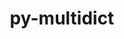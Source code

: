 ---
title: "py-multidict"
layout: cache
categories: [package, develop]
meta: {"versions": ["6.0.4"], "compilers": ["apple-clang@=14.0.0", "gcc@=11.3.0", "gcc@=11.4.0"], "oss": ["ubuntu22.04", "ventura"], "platforms": ["darwin", "linux"], "targets": ["aarch64", "x86_64_v3"], "stacks": ["ml-darwin-aarch64-mps", "ml-linux-x86_64-cpu", "ml-linux-x86_64-cuda", "ml-linux-x86_64-rocm", "root"], "num_specs": 22, "num_specs_by_stack": {"ml-darwin-aarch64-mps": 10, "root": 22, "ml-linux-x86_64-cpu": 12, "ml-linux-x86_64-cuda": 12, "ml-linux-x86_64-rocm": 10}}
spec_details: [{"hash": "fmta6cqmmbwj6omhw5bmhq6ae5rrxylb", "compiler": "apple-clang@=14.0.0", "versions": ["6.0.4"], "os": "ventura", "platform": "darwin", "target": "aarch64", "variants": ["build_system=python_pip"], "stacks": ["ml-darwin-aarch64-mps", "root"], "size": "-", "tarball": "https://binaries.spack.io/develop/build_cache/darwin-ventura-aarch64/apple-clang-14.0.0/py-multidict-6.0.4/darwin-ventura-aarch64-apple-clang-14.0.0-py-multidict-6.0.4-fmta6cqmmbwj6omhw5bmhq6ae5rrxylb.spack"}, {"hash": "agsexqy2a56nigrqq6ofbdarxgpzb7pz", "compiler": "apple-clang@=14.0.0", "versions": ["6.0.4"], "os": "ventura", "platform": "darwin", "target": "aarch64", "variants": ["build_system=python_pip"], "stacks": ["ml-darwin-aarch64-mps", "root"], "size": "-", "tarball": "https://binaries.spack.io/develop/build_cache/darwin-ventura-aarch64/apple-clang-14.0.0/py-multidict-6.0.4/darwin-ventura-aarch64-apple-clang-14.0.0-py-multidict-6.0.4-agsexqy2a56nigrqq6ofbdarxgpzb7pz.spack"}, {"hash": "w7i5uo3tuqpf3cl67nczonte4vlgsht6", "compiler": "apple-clang@=14.0.0", "versions": ["6.0.4"], "os": "ventura", "platform": "darwin", "target": "aarch64", "variants": ["build_system=python_pip"], "stacks": ["ml-darwin-aarch64-mps", "root"], "size": "-", "tarball": "https://binaries.spack.io/develop/build_cache/darwin-ventura-aarch64/apple-clang-14.0.0/py-multidict-6.0.4/darwin-ventura-aarch64-apple-clang-14.0.0-py-multidict-6.0.4-w7i5uo3tuqpf3cl67nczonte4vlgsht6.spack"}, {"hash": "xe6z2rwfqpigk2ewovlyvpkkdxbybfb6", "compiler": "apple-clang@=14.0.0", "versions": ["6.0.4"], "os": "ventura", "platform": "darwin", "target": "aarch64", "variants": ["build_system=python_pip"], "stacks": ["ml-darwin-aarch64-mps", "root"], "size": "-", "tarball": "https://binaries.spack.io/develop/build_cache/darwin-ventura-aarch64/apple-clang-14.0.0/py-multidict-6.0.4/darwin-ventura-aarch64-apple-clang-14.0.0-py-multidict-6.0.4-xe6z2rwfqpigk2ewovlyvpkkdxbybfb6.spack"}, {"hash": "wifsitofvcmdnesjpj73ztflhjmbyuwx", "compiler": "apple-clang@=14.0.0", "versions": ["6.0.4"], "os": "ventura", "platform": "darwin", "target": "aarch64", "variants": ["build_system=python_pip"], "stacks": ["ml-darwin-aarch64-mps", "root"], "size": "-", "tarball": "https://binaries.spack.io/develop/build_cache/darwin-ventura-aarch64/apple-clang-14.0.0/py-multidict-6.0.4/darwin-ventura-aarch64-apple-clang-14.0.0-py-multidict-6.0.4-wifsitofvcmdnesjpj73ztflhjmbyuwx.spack"}, {"hash": "s5wnfpfi46pkhcdsitg4ahpqr3b4g7q7", "compiler": "apple-clang@=14.0.0", "versions": ["6.0.4"], "os": "ventura", "platform": "darwin", "target": "aarch64", "variants": ["build_system=python_pip"], "stacks": ["ml-darwin-aarch64-mps", "root"], "size": "-", "tarball": "https://binaries.spack.io/develop/build_cache/darwin-ventura-aarch64/apple-clang-14.0.0/py-multidict-6.0.4/darwin-ventura-aarch64-apple-clang-14.0.0-py-multidict-6.0.4-s5wnfpfi46pkhcdsitg4ahpqr3b4g7q7.spack"}, {"hash": "krjrb7vkmcszobez24qztoqbwctctdyc", "compiler": "apple-clang@=14.0.0", "versions": ["6.0.4"], "os": "ventura", "platform": "darwin", "target": "aarch64", "variants": ["build_system=python_pip"], "stacks": ["ml-darwin-aarch64-mps", "root"], "size": "-", "tarball": "https://binaries.spack.io/develop/build_cache/darwin-ventura-aarch64/apple-clang-14.0.0/py-multidict-6.0.4/darwin-ventura-aarch64-apple-clang-14.0.0-py-multidict-6.0.4-krjrb7vkmcszobez24qztoqbwctctdyc.spack"}, {"hash": "irjbv6e742fnrf2cegxvy55welb5qfjm", "compiler": "apple-clang@=14.0.0", "versions": ["6.0.4"], "os": "ventura", "platform": "darwin", "target": "aarch64", "variants": ["build_system=python_pip"], "stacks": ["ml-darwin-aarch64-mps", "root"], "size": "-", "tarball": "https://binaries.spack.io/develop/build_cache/darwin-ventura-aarch64/apple-clang-14.0.0/py-multidict-6.0.4/darwin-ventura-aarch64-apple-clang-14.0.0-py-multidict-6.0.4-irjbv6e742fnrf2cegxvy55welb5qfjm.spack"}, {"hash": "ls5duztt4imwazllwncdkuqbuudztldr", "compiler": "apple-clang@=14.0.0", "versions": ["6.0.4"], "os": "ventura", "platform": "darwin", "target": "aarch64", "variants": ["build_system=python_pip"], "stacks": ["ml-darwin-aarch64-mps", "root"], "size": "-", "tarball": "https://binaries.spack.io/develop/build_cache/darwin-ventura-aarch64/apple-clang-14.0.0/py-multidict-6.0.4/darwin-ventura-aarch64-apple-clang-14.0.0-py-multidict-6.0.4-ls5duztt4imwazllwncdkuqbuudztldr.spack"}, {"hash": "horfwyp3ii67hpvvcmahuhhkq2fhgrjh", "compiler": "apple-clang@=14.0.0", "versions": ["6.0.4"], "os": "ventura", "platform": "darwin", "target": "aarch64", "variants": ["build_system=python_pip"], "stacks": ["ml-darwin-aarch64-mps", "root"], "size": "-", "tarball": "https://binaries.spack.io/develop/build_cache/darwin-ventura-aarch64/apple-clang-14.0.0/py-multidict-6.0.4/darwin-ventura-aarch64-apple-clang-14.0.0-py-multidict-6.0.4-horfwyp3ii67hpvvcmahuhhkq2fhgrjh.spack"}, {"hash": "6enwqqvpli2gosto66v7gvt4bcbadn3y", "compiler": "gcc@=11.3.0", "versions": ["6.0.4"], "os": "ubuntu22.04", "platform": "linux", "target": "x86_64_v3", "variants": ["build_system=python_pip"], "stacks": ["ml-linux-x86_64-cpu", "ml-linux-x86_64-cuda", "root"], "size": "-", "tarball": "https://binaries.spack.io/develop/build_cache/linux-ubuntu22.04-x86_64_v3/gcc-11.3.0/py-multidict-6.0.4/linux-ubuntu22.04-x86_64_v3-gcc-11.3.0-py-multidict-6.0.4-6enwqqvpli2gosto66v7gvt4bcbadn3y.spack"}, {"hash": "2fe72wfv6zg6f4izft4xuresgt53qlo4", "compiler": "gcc@=11.3.0", "versions": ["6.0.4"], "os": "ubuntu22.04", "platform": "linux", "target": "x86_64_v3", "variants": ["build_system=python_pip"], "stacks": ["ml-linux-x86_64-rocm", "ml-linux-x86_64-cpu", "ml-linux-x86_64-cuda", "root"], "size": "-", "tarball": "https://binaries.spack.io/develop/build_cache/linux-ubuntu22.04-x86_64_v3/gcc-11.3.0/py-multidict-6.0.4/linux-ubuntu22.04-x86_64_v3-gcc-11.3.0-py-multidict-6.0.4-2fe72wfv6zg6f4izft4xuresgt53qlo4.spack"}, {"hash": "nkt5fhpey777x2lqm3jm74qgnicuvbee", "compiler": "gcc@=11.3.0", "versions": ["6.0.4"], "os": "ubuntu22.04", "platform": "linux", "target": "x86_64_v3", "variants": ["build_system=python_pip"], "stacks": ["ml-linux-x86_64-rocm", "ml-linux-x86_64-cpu", "ml-linux-x86_64-cuda", "root"], "size": "-", "tarball": "https://binaries.spack.io/develop/build_cache/linux-ubuntu22.04-x86_64_v3/gcc-11.3.0/py-multidict-6.0.4/linux-ubuntu22.04-x86_64_v3-gcc-11.3.0-py-multidict-6.0.4-nkt5fhpey777x2lqm3jm74qgnicuvbee.spack"}, {"hash": "zgoxyt4ws5jb4lkyipqyvwcafxtku44b", "compiler": "gcc@=11.3.0", "versions": ["6.0.4"], "os": "ubuntu22.04", "platform": "linux", "target": "x86_64_v3", "variants": ["build_system=python_pip"], "stacks": ["ml-linux-x86_64-rocm", "ml-linux-x86_64-cpu", "ml-linux-x86_64-cuda", "root"], "size": "-", "tarball": "https://binaries.spack.io/develop/build_cache/linux-ubuntu22.04-x86_64_v3/gcc-11.3.0/py-multidict-6.0.4/linux-ubuntu22.04-x86_64_v3-gcc-11.3.0-py-multidict-6.0.4-zgoxyt4ws5jb4lkyipqyvwcafxtku44b.spack"}, {"hash": "5jwgygzrl62vi7crtmrl6rtoempwc2lc", "compiler": "gcc@=11.3.0", "versions": ["6.0.4"], "os": "ubuntu22.04", "platform": "linux", "target": "x86_64_v3", "variants": ["build_system=python_pip"], "stacks": ["ml-linux-x86_64-rocm", "ml-linux-x86_64-cpu", "ml-linux-x86_64-cuda", "root"], "size": "-", "tarball": "https://binaries.spack.io/develop/build_cache/linux-ubuntu22.04-x86_64_v3/gcc-11.3.0/py-multidict-6.0.4/linux-ubuntu22.04-x86_64_v3-gcc-11.3.0-py-multidict-6.0.4-5jwgygzrl62vi7crtmrl6rtoempwc2lc.spack"}, {"hash": "gxn6sjj5544iopu2gjvnji4def6e6wtf", "compiler": "gcc@=11.3.0", "versions": ["6.0.4"], "os": "ubuntu22.04", "platform": "linux", "target": "x86_64_v3", "variants": ["build_system=python_pip"], "stacks": ["ml-linux-x86_64-rocm", "ml-linux-x86_64-cpu", "ml-linux-x86_64-cuda", "root"], "size": "-", "tarball": "https://binaries.spack.io/develop/build_cache/linux-ubuntu22.04-x86_64_v3/gcc-11.3.0/py-multidict-6.0.4/linux-ubuntu22.04-x86_64_v3-gcc-11.3.0-py-multidict-6.0.4-gxn6sjj5544iopu2gjvnji4def6e6wtf.spack"}, {"hash": "przjuxiezv34avue5pwpj66a26xt75m3", "compiler": "gcc@=11.3.0", "versions": ["6.0.4"], "os": "ubuntu22.04", "platform": "linux", "target": "x86_64_v3", "variants": ["build_system=python_pip"], "stacks": ["ml-linux-x86_64-rocm", "ml-linux-x86_64-cpu", "ml-linux-x86_64-cuda", "root"], "size": "-", "tarball": "https://binaries.spack.io/develop/build_cache/linux-ubuntu22.04-x86_64_v3/gcc-11.3.0/py-multidict-6.0.4/linux-ubuntu22.04-x86_64_v3-gcc-11.3.0-py-multidict-6.0.4-przjuxiezv34avue5pwpj66a26xt75m3.spack"}, {"hash": "ulbdavgfzintk5zw37pdlzp3wbj5qbao", "compiler": "gcc@=11.3.0", "versions": ["6.0.4"], "os": "ubuntu22.04", "platform": "linux", "target": "x86_64_v3", "variants": ["build_system=python_pip"], "stacks": ["ml-linux-x86_64-cpu", "ml-linux-x86_64-cuda", "root"], "size": "-", "tarball": "https://binaries.spack.io/develop/build_cache/linux-ubuntu22.04-x86_64_v3/gcc-11.3.0/py-multidict-6.0.4/linux-ubuntu22.04-x86_64_v3-gcc-11.3.0-py-multidict-6.0.4-ulbdavgfzintk5zw37pdlzp3wbj5qbao.spack"}, {"hash": "yisp632pm7jdxv3fwureuwkcuvdldb2j", "compiler": "gcc@=11.3.0", "versions": ["6.0.4"], "os": "ubuntu22.04", "platform": "linux", "target": "x86_64_v3", "variants": ["build_system=python_pip"], "stacks": ["ml-linux-x86_64-rocm", "ml-linux-x86_64-cpu", "ml-linux-x86_64-cuda", "root"], "size": "-", "tarball": "https://binaries.spack.io/develop/build_cache/linux-ubuntu22.04-x86_64_v3/gcc-11.3.0/py-multidict-6.0.4/linux-ubuntu22.04-x86_64_v3-gcc-11.3.0-py-multidict-6.0.4-yisp632pm7jdxv3fwureuwkcuvdldb2j.spack"}, {"hash": "bw2vy2fnzwcsvwm7ds74ptbzvidbpe44", "compiler": "gcc@=11.3.0", "versions": ["6.0.4"], "os": "ubuntu22.04", "platform": "linux", "target": "x86_64_v3", "variants": ["build_system=python_pip"], "stacks": ["ml-linux-x86_64-rocm", "ml-linux-x86_64-cpu", "ml-linux-x86_64-cuda", "root"], "size": "-", "tarball": "https://binaries.spack.io/develop/build_cache/linux-ubuntu22.04-x86_64_v3/gcc-11.3.0/py-multidict-6.0.4/linux-ubuntu22.04-x86_64_v3-gcc-11.3.0-py-multidict-6.0.4-bw2vy2fnzwcsvwm7ds74ptbzvidbpe44.spack"}, {"hash": "izsrdrxeg4hroxevvg2q5rdwpal33l6t", "compiler": "gcc@=11.3.0", "versions": ["6.0.4"], "os": "ubuntu22.04", "platform": "linux", "target": "x86_64_v3", "variants": ["build_system=python_pip"], "stacks": ["ml-linux-x86_64-rocm", "ml-linux-x86_64-cpu", "ml-linux-x86_64-cuda", "root"], "size": "-", "tarball": "https://binaries.spack.io/develop/build_cache/linux-ubuntu22.04-x86_64_v3/gcc-11.3.0/py-multidict-6.0.4/linux-ubuntu22.04-x86_64_v3-gcc-11.3.0-py-multidict-6.0.4-izsrdrxeg4hroxevvg2q5rdwpal33l6t.spack"}, {"hash": "s5ytvirzi6sb42k3iiuaxbfhae6d3anf", "compiler": "gcc@=11.4.0", "versions": ["6.0.4"], "os": "ubuntu22.04", "platform": "linux", "target": "x86_64_v3", "variants": ["build_system=python_pip"], "stacks": ["ml-linux-x86_64-rocm", "ml-linux-x86_64-cpu", "ml-linux-x86_64-cuda", "root"], "size": "-", "tarball": "https://binaries.spack.io/develop/build_cache/linux-ubuntu22.04-x86_64_v3/gcc-11.4.0/py-multidict-6.0.4/linux-ubuntu22.04-x86_64_v3-gcc-11.4.0-py-multidict-6.0.4-s5ytvirzi6sb42k3iiuaxbfhae6d3anf.spack"}]
---